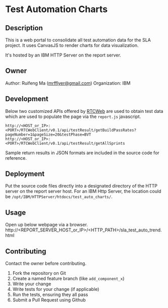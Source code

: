 # Test Automation Charts

## Description
This is a web portal to consolidate all test automation data for the SLA project. It uses CanvasJS to render charts for data visualization. 

It's hosted by an IBM HTTP Server on the report server.

## Owner
Author: Ruifeng Ma (mrfflyer@gmail.com)
Organization: IBM

## Development
Below two customized APIs offered by [RTCWeb](https://github.com/MaRuifeng/RTCWeb) are used to obtain test data which are used to populate the page via the `report.js` javascript. 

    http://<HOST_or_IP>:<PORT>/RTCWebClient/v0.1/api/testResult/getBuildPassRates?pageNumber=1&pageSize=20&testPhase=BVT
    http://<HOST_or_IP>:<PORT>/RTCWebClient/v0.1/api/testResult/getAllSprints

Sample return results in JSON formats are included in the source code for reference. 

## Deployment
Put the source code files directly into a designated directory of the HTTP server on the report server host.
For an IBM Http Server, the location could be `/opt/IBM/HTTPServer/htdocs/test_auto_charts/`.

## Usage 
Open up below webpage via a browser. 
http://<REPORT_SERVER_HOST_or_IP>/<HTTP_PATH>/sla_test_auto_trend.html

## Contributing
Contact the owner before contributing.

1. Fork the repository on Git
2. Create a named feature branch (like `add_component_x`)
3. Write your change
4. Write tests for your change (if applicable)
5. Run the tests, ensuring they all pass
6. Submit a Pull Request using Github


